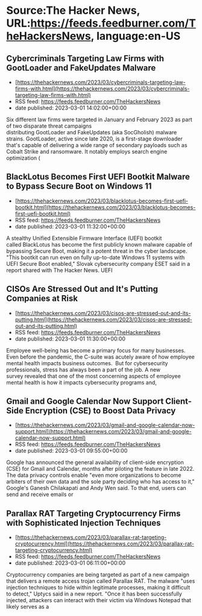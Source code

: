 # Source:The Hacker News, URL:https://feeds.feedburner.com/TheHackersNews, language:en-US

## Cybercriminals Targeting Law Firms with GootLoader and FakeUpdates Malware
 - [https://thehackernews.com/2023/03/cybercriminals-targeting-law-firms-with.html](https://thehackernews.com/2023/03/cybercriminals-targeting-law-firms-with.html)
 - RSS feed: https://feeds.feedburner.com/TheHackersNews
 - date published: 2023-03-01 14:02:00+00:00

Six different law firms were targeted in January and February 2023 as part of two disparate threat campaigns distributing GootLoader and FakeUpdates (aka SocGholish) malware strains.
GootLoader, active since late 2020, is a first-stage downloader that's capable of delivering a wide range of secondary payloads such as Cobalt Strike and ransomware.
It notably employs search engine optimization (

## BlackLotus Becomes First UEFI Bootkit Malware to Bypass Secure Boot on Windows 11
 - [https://thehackernews.com/2023/03/blacklotus-becomes-first-uefi-bootkit.html](https://thehackernews.com/2023/03/blacklotus-becomes-first-uefi-bootkit.html)
 - RSS feed: https://feeds.feedburner.com/TheHackersNews
 - date published: 2023-03-01 11:32:00+00:00

A stealthy Unified Extensible Firmware Interface (UEFI) bootkit called BlackLotus has become the first publicly known malware capable of bypassing Secure Boot, making it a potent threat in the cyber landscape.
"This bootkit can run even on fully up-to-date Windows 11 systems with UEFI Secure Boot enabled," Slovak cybersecurity company ESET said in a report shared with The Hacker News.
UEFI

## CISOs Are Stressed Out and It's Putting Companies at Risk
 - [https://thehackernews.com/2023/03/cisos-are-stressed-out-and-its-putting.html](https://thehackernews.com/2023/03/cisos-are-stressed-out-and-its-putting.html)
 - RSS feed: https://feeds.feedburner.com/TheHackersNews
 - date published: 2023-03-01 11:30:00+00:00

Employee well-being has become a primary focus for many businesses. Even before the pandemic, the C-suite was acutely aware of how employee mental health impacts business outcomes. 
But for cybersecurity professionals, stress has always been a part of the job.
A new survey revealed that one of the most concerning aspects of employee mental health is how it impacts cybersecurity programs and,

## Gmail and Google Calendar Now Support Client-Side Encryption (CSE) to Boost Data Privacy
 - [https://thehackernews.com/2023/03/gmail-and-google-calendar-now-support.html](https://thehackernews.com/2023/03/gmail-and-google-calendar-now-support.html)
 - RSS feed: https://feeds.feedburner.com/TheHackersNews
 - date published: 2023-03-01 09:55:00+00:00

Google has announced the general availability of client-side encryption (CSE) for Gmail and Calendar, months after piloting the feature in late 2022.
The data privacy controls enable "even more organizations to become arbiters of their own data and the sole party deciding who has access to it," Google's Ganesh Chilakapati and Andy Wen said.
To that end, users can send and receive emails or

## Parallax RAT Targeting Cryptocurrency Firms with Sophisticated Injection Techniques
 - [https://thehackernews.com/2023/03/parallax-rat-targeting-cryptocurrency.html](https://thehackernews.com/2023/03/parallax-rat-targeting-cryptocurrency.html)
 - RSS feed: https://feeds.feedburner.com/TheHackersNews
 - date published: 2023-03-01 06:11:00+00:00

Cryptocurrency companies are being targeted as part of a new campaign that delivers a remote access trojan called Parallax RAT.
The malware "uses injection techniques to hide within legitimate processes, making it difficult to detect," Uptycs said in a new report. "Once it has been successfully injected, attackers can interact with their victim via Windows Notepad that likely serves as a

